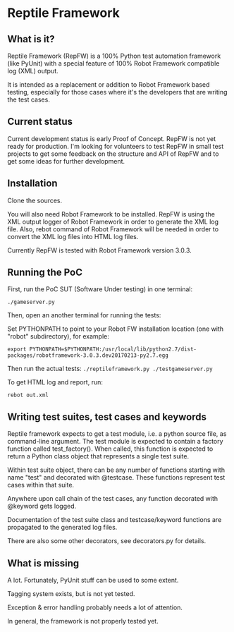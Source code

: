 # Reptile Framework

## What is it?

Reptile Framework (RepFW) is a 100% Python test automation framework
(like PyUnit) with a special feature of 100% Robot Framework compatible log
(XML) output.

It is intended as a replacement or addition to Robot Framework based testing,
especially for those cases where it's the developers that are writing the test
cases.

## Current status

Current development status is early Proof of Concept. RepFW is not yet ready
for production. I'm looking for volunteers to test RepFW in small test projects
to get some feedback on the structure and API of RepFW and to get some ideas
for further development.

## Installation

Clone the sources.

You will also need Robot Framework to be installed. RepFW is using the XML
output logger of Robot Framework in order to generate the XML log file. Also,
rebot command of Robot Framework will be needed in order to convert the XML log
files into HTML log files.

Currently RepFW is tested with Robot Framework version 3.0.3.

## Running the PoC

First, run the PoC SUT (Software Under testing) in one terminal:

`./gameserver.py`

Then, open an another terminal for running the tests:

Set PYTHONPATH to point to your Robot FW installation location (one with "robot" subdirectory), for example:

`export PYTHONPATH=$PYTHONPATH:/usr/local/lib/python2.7/dist-packages/robotframework-3.0.3.dev20170213-py2.7.egg`

Then run the actual tests:
`./reptileframework.py ./testgameserver.py`

To get HTML log and report, run:

`rebot out.xml`

## Writing test suites, test cases and keywords

Reptile framework expects to get a test module, i.e. a python source file, as
command-line argument. The test module is expected to contain a factory function
called test_factory(). When called, this function is expected to return a Python
class object that represents a single test suite.

Within test suite object, there can be any number of functions starting with
name "test" and decorated with @testcase. These functions represent test cases
within that suite.

Anywhere upon call chain of the test cases, any function decorated with @keyword
gets logged.

Documentation of the test suite class and testcase/keyword functions are
propagated to the generated log files.

There are also some other decorators, see decorators.py for details.

## What is missing

A lot. Fortunately, PyUnit stuff can be used to some extent.

Tagging system exists, but is not yet tested.

Exception & error handling probably needs a lot of attention.

In general, the framework is not properly tested yet.
